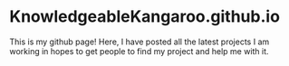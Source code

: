 # KnowledgeableKangaroo.github.io
This is my github page! Here, I have posted all the latest projects I am working in hopes to get people to find my project and help me with it. 
